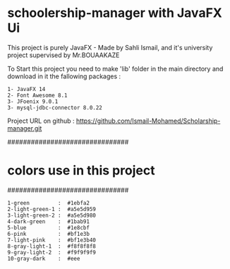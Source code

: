 # schoolership-manager with JavaFX Ui

This project is purely JavaFX - Made by Sahli Ismail, and it's university project supervised by Mr.BOUAAKAZE 

To Start this project you need to make 'lib' folder in the main directory and download in it the fallowing packages :

    1- JavaFX 14
    2- Font Awesome 8.1
    3- JFoenix 9.0.1
    3- mysql-jdbc-connector 8.0.22

Project URL on github : https://github.com/Ismail-Mohamed/Scholarship-manager.git

###############################
# colors use in this project
###############################

    1-green         :  #1ebfa2
    2-light-green-1 :  #a5e5d959
    3-light-green-2 :  #a5e5d980
    4-dark-green    :  #1bab91
    5-blue          :  #1e8cbf
    6-pink          :  #bf1e3b
    7-light-pink    :  #bf1e3b40
    8-gray-light-1  :  #f8f8f8f8
    9-gray-light-2  :  #f9f9f9f9
    10-gray-dark    :  #eee


